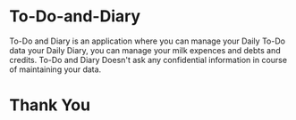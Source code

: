 # To-Do-and-Diary

To-Do and Diary is an application where you can manage your Daily To-Do data your Daily Diary, you can manage your milk expences
and debts and credits.
To-Do and Diary Doesn't ask any confidential information in course of maintaining your data.

# Thank You
